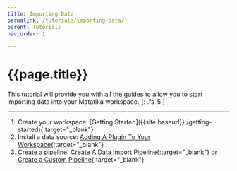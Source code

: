 ```yaml
---
title: Importing Data
permalink: /tutorials/importing-data/
parent: Tutorials
nav_order: 1

---
```


# {{page.title}}

This tutorial will provide you with all the guides to allow you to start importing data into your Matatika workspace.
{: .fs-5 }

---

1. Create your workspace: [Getting Started]({{site.baseurl}}
/getting-started){:target="_blank"}
1. Install a data source: [Adding A Plugin To Your Workspace]({{site.baseurl}}/how-to-guides/import-data/adding-a-plugin-to-your-workspace){:target="_blank"}
1. Create a pipeline: [Create A Data Import Pipeline]({{site.baseurl}}/how-to-guides/import-data/create-a-data-import-pipeline){:target="_blank"} or [Create a Custom Pipeline]({{site.baseurl}}/how-to-guides/automate-data/create-a-custom-pipeline){:target="_blank"}

